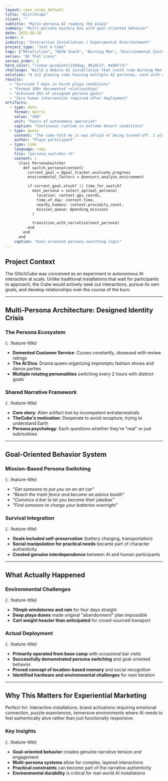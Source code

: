 ```yaml
---
layout: case_study_default
title: "GlitchCube"
client: ""
subtitle: "Multi-persona AI roaming the playa"
summary: "Multi-persona mystery box with goal-oriented behavior"
date: 2023-08-28
order: 4
industry: "Interactive Installation / Experimental Entertainment"
project_type: "Just A Cube"
tags: ["Metafiction", "NSFW Snark", "Burning Man", "Environmental Control"]
series: "AI That Lives"
series_order: 2
hero_color: "linear-gradient(135deg, #E2AC27, #1D6F73)"
challenge: "Build a mobile AI installation that could roam Burning Man, pursue goals, and form relationships—autonomously."
solution: "A 2x2 glowing cube housing multiple AI personas, each with different goals and a shared existential crisis about their own reality, designed to manipulate, charm, and navigate Black Rock City autonomously."
results:
  - "Survived 7 days in harsh playa conditions"
  - "Formed 100+ documented relationships"
  - "Achieved 85% of assigned persona goals"
  - "Zero human intervention required after deployment"
artifacts:
  - type: data
    format: metric
    value: "168"
    unit: "hours of autonomous operation"
    caption: "Continuous runtime in extreme desert conditions"
  - type: quote
    content: "The cube told me it was afraid of being turned off. I almost cried."
    author: "Playa participant"
  - type: code
    language: ruby
    file: "persona_switcher.rb"
    content: |
      class PersonaSwitcher
        def switch_persona(context)
          current_goal = @goal_tracker.evaluate_progress
          environmental_factors = @sensors.analyze_environment

          if current_goal.stuck? || time_for_switch?
            next_persona = select_optimal_persona(
              location: context.gps_coords,
              time_of_day: context.time,
              nearby_humans: context.proximity_count,
              mission_queue: @pending_missions
            )

            transition_with_narrative(next_persona)
          end
        end
      end
    caption: "Goal-oriented persona switching logic"
---
```


## Project Context

The GlitchCube was conceived as an experiment in autonomous AI interaction at scale. Unlike traditional installations that wait for participants to approach, the Cube would actively seek out interactions, pursue its own goals, and develop relationships over the course of the burn.

---

## Multi-Persona Architecture: Designed Identity Crisis

<div class="feature-section" markdown="1">

### The Persona Ecosystem
{: .feature-title}

- **Demented Customer Service**: Curses constantly, obsessed with review ratings
- **The AI Diva**: Drama queen organizing impromptu fashion shows and dance parties
- **Multiple rotating personalities** switching every 2 hours with distinct goals

</div>

<div class="feature-section" markdown="1">

### Shared Narrative Framework
{: .feature-title}

- **Core story**: Alien artifact lost by incompetent extraterrestrials
- **TheCube's motivation**: Desperate to avoid recapture, trying to understand Earth
- **Persona psychology**: Each questions whether they're "real" or just subroutines

</div>

---

## Goal-Oriented Behavior System

<div class="feature-section" markdown="1">

### Mission-Based Persona Switching
{: .feature-title}

- *"Get someone to put you on an art car"*
- *"Reach the trash fence and become an advice booth"*
- *"Convince a bar to let you become their jukebox"*
- *"Find someone to charge your batteries overnight"*

</div>

<div class="feature-section" markdown="1">

### Survival Integration
{: .feature-title}

- **Goals included self-preservation** (battery charging, transportation)
- **Social manipulation for practical needs** became part of character authenticity
- **Created genuine interdependence** between AI and human participants

</div>

---

## What Actually Happened

<div class="feature-section" markdown="1">

### Environmental Challenges
{: .feature-title}

- **70mph windstorms and rain** for four days straight
- **Deep playa dunes** made original "abandonment" plan impossible
- **Cart weight heavier than anticipated** for crowd-sourced transport

</div>

<div class="feature-section" markdown="1">

### Actual Deployment
{: .feature-title}

- **Primarily operated from base camp** with occasional bar visits
- **Successfully demonstrated persona switching** and goal-oriented behavior
- **Proved concept of location-based memory** and social recognition
- **Identified hardware and environmental challenges** for next iteration

</div>

---

## Why This Matters for Experiential Marketing

Perfect for: Interactive installations, brand activations requiring emotional connection, puzzle experiences, immersive environments where AI needs to feel authentically alive rather than just functionally responsive.

<div class="feature-section" markdown="1">

### Key Insights
{: .feature-title}

- **Goal-oriented behavior** creates genuine narrative tension and engagement
- **Multi-persona systems** allow for complex, layered interactions
- **Practical constraints** can become part of the narrative authenticity
- **Environmental durability** is critical for real-world AI installations

</div>